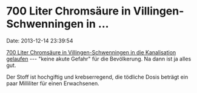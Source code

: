 700 Liter Chromsäure in Villingen-Schwenningen in \...
======================================================

Date: 2013-12-14 23:39:54

[700 Liter Chromsäure in Villingen-Schwenningen in die Kanalisation
gelaufen](http://www.badische-zeitung.de/suedwest-1/chromsaeure-fliesst-in-die-kanalisation--78427136.html)
--- \"keine akute Gefahr\" für die Bevölkerung. Na dann ist ja alles
gut.

Der Stoff ist hochgiftig und krebserregend, die tödliche Dosis beträgt
ein paar Milliliter für einen Erwachsenen.
